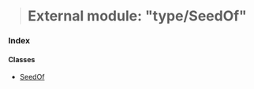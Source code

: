 > # External module: "type/SeedOf"

### Index

#### Classes

* [SeedOf](../classes/_type_seedof_.seedof.md)